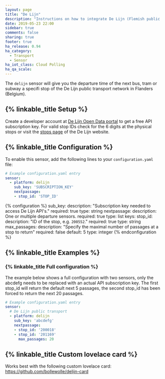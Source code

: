 ```yaml
---
layout: page
title: "De Lijn"
description: "Instructions on how to integrate De Lijn (Flemish public transport company) departure times into Home Assistant."
date: 2019-05-23 22:00
sidebar: true
comments: false
sharing: true
footer: true
ha_release: 0.94
ha_category: 
  - Transport
  - Sensor
ha_iot_class: Cloud Polling
ha_qa_scale: 
---
```


The `delijn` sensor will give you the departure time of the next bus, tram or subway a specifi stop of the De Lijn public transport network in Flanders (Belgium).

## {% linkable_title Setup %}

Create a developer account at [De Lijn Open Data portal](https://data.delijn.be/) to get a free API subscription key.
For valid stop IDs check for the 6 digits at the physical stops or visit the [stops page](https://www.delijn.be/en/haltes/) of the De Lijn website.

## {% linkable_title Configuration %}

To enable this sensor, add the following lines to your `configuration.yaml` file:

```yaml
# Example configuration.yaml entry
sensor:
  - platform: delijn
    sub_key: 'SUBSCRIPTION_KEY'
    nextpassage:
    - stop_id: 'STOP_ID'
```

{% configuration %}
sub_key:
  description: "Subscription key needed to access De Lijn API's."
  required: true
  type: string
nextpassage:
  description: One or multiple departure sensors.
  required: true
  type: list
  keys:
    stop_id:
      description: "ID of the stop, e.g. `200552`."
      required: true
      type: string
    max_passages:
      description: "Specify the maximal number of passages at a stop to return"
      required: false
      default: 5
      type: integer
{% endconfiguration %}

## {% linkable_title Examples %}

### {% linkable_title Full configuration %}

The example below shows a full configuration with two sensors, only the abcdefg needs to be replaced with an actual API subscription key. The first stop_id will return the default next 5 passages, the second stop_id has been forced to return the next 20 passages.

```yaml
# Example configuration.yaml entry
sensor:
  # De Lijn public transport
  - platform: delijn
    sub_key: 'abcdefg'
    nextpassage:
    - stop_id: '200018'
    - stop_id: '201169'
      max_passages: 20
```

## {% linkable_title Custom lovelace card %}
Works best with the following custom lovelace card: https://github.com/bollewolle/delijn-card

